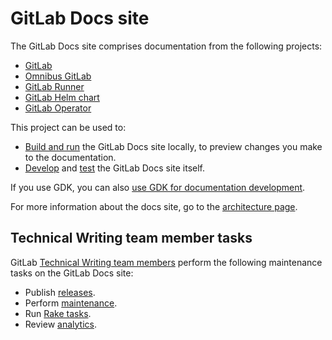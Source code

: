 # GitLab Docs site

The GitLab Docs site comprises documentation from the following projects:

- [GitLab](https://gitlab.com/gitlab-org/gitlab)
- [Omnibus GitLab](https://gitlab.com/gitlab-org/omnibus-gitlab)
- [GitLab Runner](https://gitlab.com/gitlab-org/gitlab-runner)
- [GitLab Helm chart](https://gitlab.com/gitlab-org/charts/gitlab)
- [GitLab Operator](https://gitlab.com/gitlab-org/cloud-native/gitlab-operator)

This project can be used to:

- [Build and run](setup.md) the GitLab Docs site locally, to preview changes you make to the documentation.
- [Develop](development.md) and [test](testing.md) the GitLab Docs site itself.

If you use GDK, you can also [use GDK for documentation development](https://gitlab.com/gitlab-org/gitlab-development-kit/-/blob/main/doc/howto/gitlab_docs.md).

For more information about the docs site, go to the [architecture page](architecture.md).

## Technical Writing team member tasks

GitLab [Technical Writing team members](https://about.gitlab.com/handbook/product/ux/technical-writing/) perform
the following maintenance tasks on the GitLab Docs site:

- Publish [releases](releases.md).
- Perform [maintenance](maintenance.md).
- Run [Rake tasks](raketasks.md).
- Review [analytics](analytics.md).
